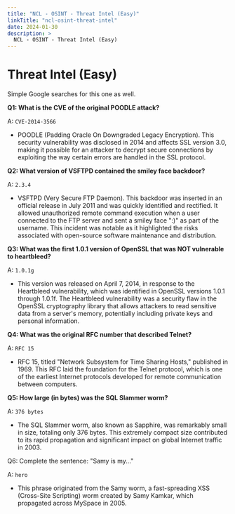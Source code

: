```yaml
---
title: "NCL - OSINT - Threat Intel (Easy)"
linkTitle: "ncl-osint-threat-intel"
date: 2024-01-30
description: >
  NCL - OSINT - Threat Intel (Easy)
---
```


# Threat Intel (Easy)

Simple Google searches for this one as well.

**Q1: What is the CVE of the original POODLE attack?**

A: `CVE-2014-3566`

- POODLE (Padding Oracle On Downgraded Legacy Encryption). This security vulnerability was disclosed in 2014 and affects SSL version 3.0, making it possible for an attacker to decrypt secure connections by exploiting the way certain errors are handled in the SSL protocol.

**Q2: What version of VSFTPD contained the smiley face backdoor?**

A: `2.3.4`

- VSFTPD (Very Secure FTP Daemon). This backdoor was inserted in an official release in July 2011 and was quickly identified and rectified. It allowed unauthorized remote command execution when a user connected to the FTP server and sent a smiley face ":)" as part of the username. This incident was notable as it highlighted the risks associated with open-source software maintenance and distribution.

**Q3: What was the first 1.0.1 version of OpenSSL that was NOT vulnerable to heartbleed?**

A: `1.0.1g`

- This version was released on April 7, 2014, in response to the Heartbleed vulnerability, which was identified in OpenSSL versions 1.0.1 through 1.0.1f. The Heartbleed vulnerability was a security flaw in the OpenSSL cryptography library that allows attackers to read sensitive data from a server's memory, potentially including private keys and personal information.

**Q4: What was the original RFC number that described Telnet?**

A: `RFC 15`

- RFC 15, titled "Network Subsystem for Time Sharing Hosts," published in 1969. This RFC laid the foundation for the Telnet protocol, which is one of the earliest Internet protocols developed for remote communication between computers.

**Q5: How large (in bytes) was the SQL Slammer worm?**

A: `376 bytes`

- The SQL Slammer worm, also known as Sapphire, was remarkably small in size, totaling only 376 bytes. This extremely compact size contributed to its rapid propagation and significant impact on global Internet traffic in 2003.

Q6: Complete the sentence: "Samy is my..."

A: `hero`

- This phrase originated from the Samy worm, a fast-spreading XSS (Cross-Site Scripting) worm created by Samy Kamkar, which propagated across MySpace in 2005.
